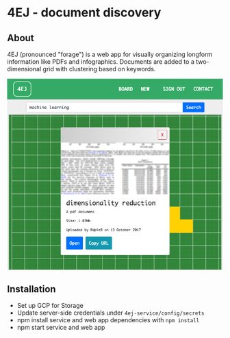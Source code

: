# 4EJ - document discovery

## About
4EJ (pronounced "forage") is a web app for visually organizing longform information like PDFs and infographics. Documents are added to a two-dimensional grid with clustering based on keywords. 

![screenshot](/../4ej1.png)

## Installation
- Set up GCP for Storage
- Update server-side credentials under `4ej-service/config/secrets`
- npm install service and web app dependencies with `npm install`
- npm start service and web app
